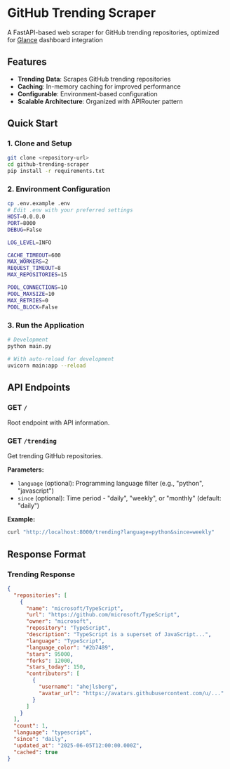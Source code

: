 # GitHub Trending Scraper

A FastAPI-based web scraper for GitHub trending repositories, optimized for [Glance](https://github.com/glanceapp/glance) dashboard integration

## Features
- **Trending Data**: Scrapes GitHub trending repositories
- **Caching**: In-memory caching for improved performance
- **Configurable**: Environment-based configuration
- **Scalable Architecture**: Organized with APIRouter pattern

## Quick Start

### 1. Clone and Setup

```bash
git clone <repository-url>
cd github-trending-scraper
pip install -r requirements.txt
```

### 2. Environment Configuration

```bash
cp .env.example .env
# Edit .env with your preferred settings
HOST=0.0.0.0
PORT=8000
DEBUG=False

LOG_LEVEL=INFO

CACHE_TIMEOUT=600
MAX_WORKERS=2
REQUEST_TIMEOUT=8
MAX_REPOSITORIES=15

POOL_CONNECTIONS=10
POOL_MAXSIZE=10
MAX_RETRIES=0
POOL_BLOCK=False
```

### 3. Run the Application

```bash
# Development
python main.py

# With auto-reload for development
uvicorn main:app --reload
```

## API Endpoints

### GET `/`
Root endpoint with API information.

### GET `/trending`
Get trending GitHub repositories.

**Parameters:**
- `language` (optional): Programming language filter (e.g., "python", "javascript")
- `since` (optional): Time period - "daily", "weekly", or "monthly" (default: "daily")

**Example:**
```bash
curl "http://localhost:8000/trending?language=python&since=weekly"
```

## Response Format

### Trending Response
```json
{
  "repositories": [
    {
      "name": "microsoft/TypeScript",
      "url": "https://github.com/microsoft/TypeScript",
      "owner": "microsoft",
      "repository": "TypeScript",
      "description": "TypeScript is a superset of JavaScript...",
      "language": "TypeScript",
      "language_color": "#2b7489",
      "stars": 95000,
      "forks": 12000,
      "stars_today": 150,
      "contributors": [
        {
          "username": "ahejlsberg",
          "avatar_url": "https://avatars.githubusercontent.com/u/..."
        }
      ]
    }
  ],
  "count": 1,
  "language": "typescript",
  "since": "daily",
  "updated_at": "2025-06-05T12:00:00.000Z",
  "cached": true
}
```